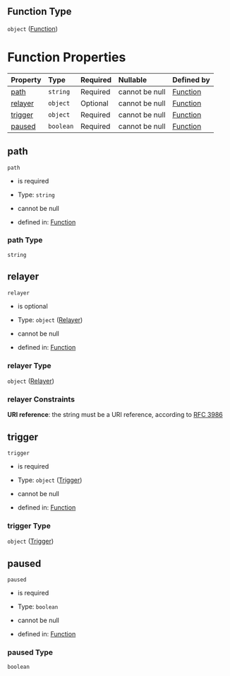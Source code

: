 ## Function Type

`object` ([Function](function.md))

# Function Properties

| Property            | Type      | Required | Nullable       | Defined by                                                                     |
| :------------------ | :-------- | :------- | :------------- | :----------------------------------------------------------------------------- |
| [path](#path)       | `string`  | Required | cannot be null | [Function](function-properties-path.md "#/properties/path")           |
| [relayer](#relayer) | `object`  | Optional | cannot be null | [Function](definitions-definitions-relayer.md "#/properties/relayer") |
| [trigger](#trigger) | `object`  | Required | cannot be null | [Function](function-properties-trigger.md "#/properties/trigger")     |
| [paused](#paused)   | `boolean` | Required | cannot be null | [Function](function-properties-paused.md "#/properties/paused")       |

## path



`path`

*   is required

*   Type: `string`

*   cannot be null

*   defined in: [Function](function-properties-path.md "#/properties/path")

### path Type

`string`

## relayer



`relayer`

*   is optional

*   Type: `object` ([Relayer](definitions-definitions-relayer.md))

*   cannot be null

*   defined in: [Function](definitions-definitions-relayer.md "#/properties/relayer")

### relayer Type

`object` ([Relayer](definitions-definitions-relayer.md))

### relayer Constraints

**URI reference**: the string must be a URI reference, according to [RFC 3986](https://tools.ietf.org/html/rfc3986 "check the specification")

## trigger



`trigger`

*   is required

*   Type: `object` ([Trigger](function-properties-trigger.md))

*   cannot be null

*   defined in: [Function](function-properties-trigger.md "#/properties/trigger")

### trigger Type

`object` ([Trigger](function-properties-trigger.md))

## paused



`paused`

*   is required

*   Type: `boolean`

*   cannot be null

*   defined in: [Function](function-properties-paused.md "#/properties/paused")

### paused Type

`boolean`
